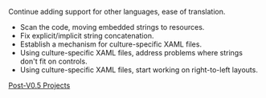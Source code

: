 Continue adding support for other languages, ease of translation.

* Scan the code, moving embedded strings to resources. 
* Fix explicit/implicit string concatenation. 
* Establish a mechanism for culture-specific XAML files.
* Using culture-specific XAML files, address problems where strings don't fit on controls.
* Using culture-specific XAML files, start working on right-to-left layouts.

[Post-V0.5 Projects](Post-V0.5-Projects)
